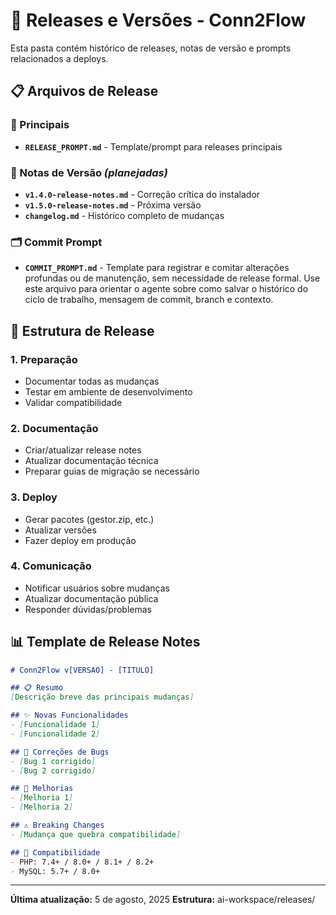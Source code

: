 # 🚀 Releases e Versões - Conn2Flow

Esta pasta contém histórico de releases, notas de versão e prompts relacionados a deploys.

## 📋 Arquivos de Release

### 🎯 Principais
- **`RELEASE_PROMPT.md`** - Template/prompt para releases principais


### 📝 Notas de Versão *(planejadas)*
- **`v1.4.0-release-notes.md`** - Correção crítica do instalador
- **`v1.5.0-release-notes.md`** - Próxima versão
- **`changelog.md`** - Histórico completo de mudanças

### 🗂️ Commit Prompt
- **`COMMIT_PROMPT.md`** - Template para registrar e comitar alterações profundas ou de manutenção, sem necessidade de release formal. Use este arquivo para orientar o agente sobre como salvar o histórico do ciclo de trabalho, mensagem de commit, branch e contexto.

## 🎯 Estrutura de Release

### 1. Preparação
- Documentar todas as mudanças
- Testar em ambiente de desenvolvimento
- Validar compatibilidade

### 2. Documentação
- Criar/atualizar release notes
- Atualizar documentação técnica
- Preparar guias de migração se necessário

### 3. Deploy
- Gerar pacotes (gestor.zip, etc.)
- Atualizar versões
- Fazer deploy em produção

### 4. Comunicação
- Notificar usuários sobre mudanças
- Atualizar documentação pública
- Responder dúvidas/problemas

## 📊 Template de Release Notes

```markdown
# Conn2Flow v[VERSAO] - [TITULO]

## 📋 Resumo
[Descrição breve das principais mudanças]

## ✨ Novas Funcionalidades
- [Funcionalidade 1]
- [Funcionalidade 2]

## 🐛 Correções de Bugs
- [Bug 1 corrigido]
- [Bug 2 corrigido]

## 🔧 Melhorias
- [Melhoria 1]
- [Melhoria 2]

## ⚠️ Breaking Changes
- [Mudança que quebra compatibilidade]

## 📱 Compatibilidade
- PHP: 7.4+ / 8.0+ / 8.1+ / 8.2+
- MySQL: 5.7+ / 8.0+
```

---
**Última atualização:** 5 de agosto, 2025
**Estrutura:** ai-workspace/releases/
